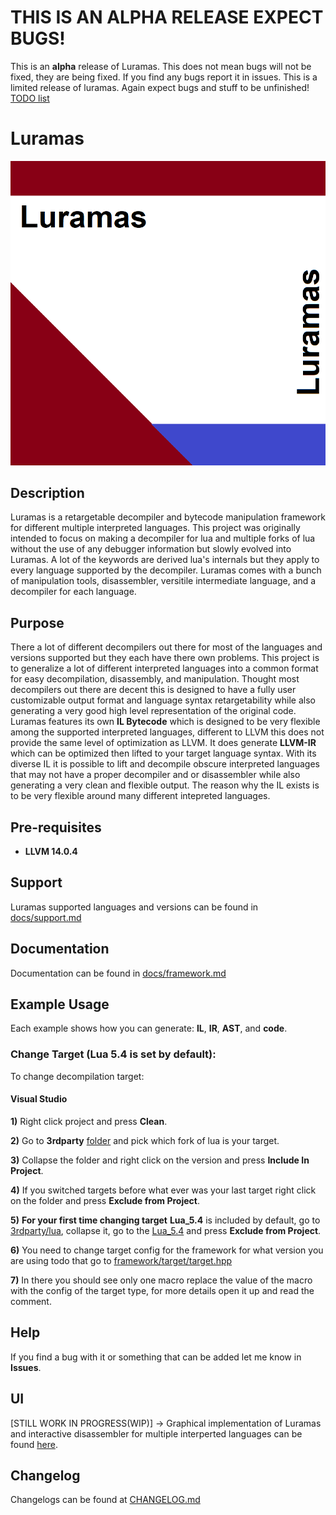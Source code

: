 # THIS IS AN ALPHA RELEASE EXPECT BUGS!

This is an **alpha** release of Luramas. This does not mean bugs will not be fixed, they are being fixed.
If you find any bugs report it in issues. This is a limited release of luramas. Again expect bugs and stuff to be unfinished!
[TODO list](TODO.md)

# Luramas
![Icon](Icon.png)

## Description

Luramas is a retargetable decompiler and bytecode manipulation framework for different multiple interpreted languages.
This project was originally intended to focus on making a decompiler for lua and multiple forks of lua without the use of any debugger information but slowly evolved into Luramas.
A lot of the keywords are derived lua's internals but they apply to every language supported by the decompiler.
Luramas comes with a bunch of manipulation tools, disassembler, versitile intermediate language, and a decompiler for each language.

## Purpose

There a lot of different decompilers out there for most of the languages and versions supported but they each have there own problems. 
This project is to generalize a lot of different interpreted languages into a common format for easy decompilation, disassembly, and manipulation. 
Thought most decompilers out there are decent this is designed to have a fully user customizable output format and language syntax 
retargetability while also generating a very good high level representation of the original code.
Luramas features its own **IL Bytecode** which is designed to be very flexible among the supported interpreted languages,
different to LLVM this does not provide the same level of optimization as LLVM.
It does generate **LLVM-IR** which can be optimized then lifted to your target language syntax.
With its diverse IL it is possible to lift and decompile obscure interpreted languages that may not have a proper decompiler and or disassembler while also
generating a very clean and flexible output. The reason why the IL exists is to be very flexible around many different intepreted languages.

## Pre-requisites

* **LLVM 14.0.4**

## Support

Luramas supported languages and versions can be found in [docs/support.md](Luramas/docs/support.md)

## Documentation

Documentation can be found in [docs/framework.md](Luramas/docs/framework.md)

## Example Usage

Each example shows how you can generate: **IL**, **IR**, **AST**, and **code**.

### Change Target (Lua 5.4 is set by default):

To change decompilation target:

#### Visual Studio

**1)** Right click project and press **Clean**.

**2)** Go to **3rdparty** [folder](Luramas/3rdparty/) and pick which fork of lua is your target.

**3)** Collapse the folder and right click on the version and press **Include In Project**.

**4)** If you switched targets before what ever was your last target right click on the folder and press **Exclude from Project**.

**5)** **For your first time changing target** **Lua_5.4** is included by default, go to [3rdparty/lua](Luramas/3rdparty/lua/), collapse it, go to the [Lua_5.4](Luramas/3rdparty/lua/Lua_5.4) and press **Exclude from Project**.

**6)** You need to change target config for the framework for what version you are using todo that go to [framework/target/target.hpp](Luramas/framework/target/target.hpp)

**7)** In there you should see only one macro replace the value of the macro with the config of the target type, for more details open it up and read the comment.

## Help
 
If you find a bug with it or something that can be added let me know in **Issues**.

## UI 

[STILL WORK IN PROGRESS(WIP)] -> Graphical implementation of Luramas and interactive disassembler for multiple interperted languages can be found [here](https://github.com/Paxsma/Guramas/).

## Changelog

Changelogs can be found at [CHANGELOG.md](CHANGELOG.md)
